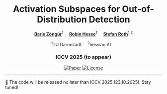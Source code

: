 <div align="center">
<h1>Activation Subspaces for Out-of-Distribution Detection</h1>

[**Baris Zöngür**](https://www.visinf.tu-darmstadt.de/visual_inference/people_vi/visinf_team_details_141248.en.jsp)<sup>1</sup> &nbsp;&nbsp;&nbsp;
[**Robin Hesse**](https://robinhesse.github.io/)<sup>1</sup> &nbsp;&nbsp;&nbsp;
[**Stefan Roth**](https://www.visinf.tu-darmstadt.de/visual_inference/people_vi/stefan_roth.en.jsp)<sup>1,2</sup>

<sup>1</sup>TU Darmstadt &nbsp;&nbsp;&nbsp;
<sup>2</sup>hessian.AI &nbsp;&nbsp;&nbsp;

<h3>ICCV 2025 (to appear)</h3>

[![Paper](https://img.shields.io/badge/Paper-arXiv-b31b1b.svg)](http://arxiv.org/abs/2508.21695)
[![License](https://img.shields.io/badge/License-Apache%202.0-blue.svg)](https://opensource.org/licenses/Apache-2.0)

</div>

---

🚧 The code will be released no later than ICCV 2025 (23.10.2025). Stay tuned!
